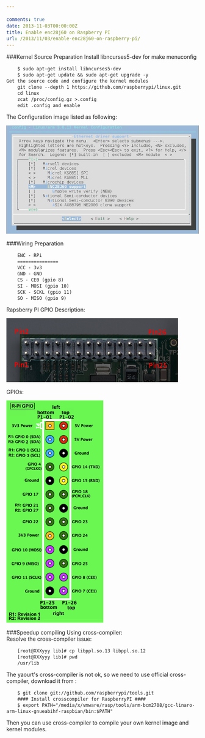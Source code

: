 ```yaml
---

comments: true
date: 2013-11-03T00:00:00Z
title: Enable enc28j60 on Raspberry PI
url: /2013/11/03/enable-enc28j60-on-raspberry-pi/
---
```


###Kernel Source Preparation
Install libncurses5-dev for make menuconfig

```
	$ sudo apt-get install libncurses5-dev
	$ sudo apt-get update && sudo apt-get upgrade -y
Get the source code and configure the kernel modules
	git clone --depth 1 https://github.com/raspberrypi/linux.git
	cd linux
	zcat /proc/config.gz >.config
	edit .config and enable
```

The Configuration image listed as following:

![kernelconfig](/images/kernelconfig.jpg "kernelconfig.jpg")

###Wiring Preparation

```
	ENC - RPi
	===============
	VCC - 3v3
	GND - GND
	CS - CE0 (gpio 8)
	SI - MOSI (gpio 10)
	SCK - SCKL (gpio 11)
	SO - MISO (gpio 9)
```

Rapsberry PI GPIO Description:    

![GPIOs](/images/RPi_P1_header.png "RPi_P1_header.png")

GPIOs:    

![GPIO](/images/GPIOs.png "GPIOs.png")

###Speedup compiling
Using cross-compiler:   
Resolve the cross-compiler issue:

```
	[root@XXXyyy lib]# cp libppl.so.13 libppl.so.12
	[root@XXXyyy lib]# pwd
	/usr/lib
```

The yaourt's cross-compiler is not ok, so we need to use official cross-compiler, download it from :

```
	$ git clone git://github.com/raspberrypi/tools.git
	#### Install crosscompiler for RaspberryPI ####
	$ export PATH="/media/x/vmware/rasp/tools/arm-bcm2708/gcc-linaro-arm-linux-gnueabihf-raspbian/bin:$PATH"
```

Then you can use cross-compiler to compile your own kernel image and kernel modules.   

